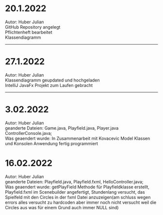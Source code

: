 # 20.1.2022 <br /> 
Autor: Huber Julian<br />
GitHub Repository angelegt <br /> 
Pflichtenheft bearbeitet <br /> 
Klassendiagramm <br /> 

---

# 27.1.2022 <br /> 
Autor: Huber Julian<br />
Klassendiagramm geupdated und hochgeladen <br /> 
IntelliJ JavaFx Projekt zum Laufen gebracht <br /> 

---

# 3.02.2022<br />
Autor: Huber Julian<br />
geanderte Dateien: Game.java, Playfield.java, Player.java ControllerConsole.java;<br />
Was geaendert wurde: In Zusammenarbeit mit Kovacevic Model Klassen und Konsolen Anwendung fertig programmiert<br />

# 16.02.2022<br />
Autor: Huber Julian<br />
geanderte Dateien: Playfield.java, Playfield.fxml, HelloController.java;<br />
Was geaendert wurde: getPlayField Methode für Playfieldklasse erstellt, Playfield.fxml im Scenebuilder angefertigt, Stundenlang versucht, das Spielfeld mit den Circles in der fxml Datei anzuzeigen(am schluss wegen errors alles versucht zu hardcoden aber immer noch nicht versucht weil die Circles aus was für einem Grund auch immer NULL sind)<br />

